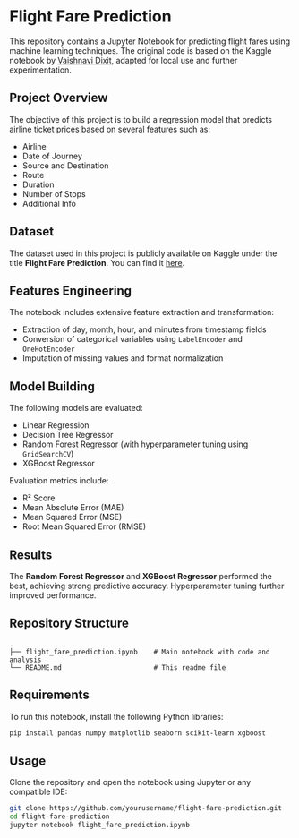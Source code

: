 # Flight Fare Prediction

This repository contains a Jupyter Notebook for predicting flight fares using machine learning techniques. The original code is based on the Kaggle notebook by [Vaishnavi Dixit](https://www.kaggle.com/code/vaishnavidixit12/flight-fare-prediction), adapted for local use and further experimentation.

## Project Overview

The objective of this project is to build a regression model that predicts airline ticket prices based on several features such as:
- Airline
- Date of Journey
- Source and Destination
- Route
- Duration
- Number of Stops
- Additional Info

## Dataset

The dataset used in this project is publicly available on Kaggle under the title **Flight Fare Prediction**. You can find it [here](https://www.kaggle.com/datasets/nikhilmittal/flight-fare-prediction-mh).

## Features Engineering

The notebook includes extensive feature extraction and transformation:
- Extraction of day, month, hour, and minutes from timestamp fields
- Conversion of categorical variables using `LabelEncoder` and `OneHotEncoder`
- Imputation of missing values and format normalization

## Model Building

The following models are evaluated:
- Linear Regression
- Decision Tree Regressor
- Random Forest Regressor (with hyperparameter tuning using `GridSearchCV`)
- XGBoost Regressor

Evaluation metrics include:
- R² Score
- Mean Absolute Error (MAE)
- Mean Squared Error (MSE)
- Root Mean Squared Error (RMSE)

## Results

The **Random Forest Regressor** and **XGBoost Regressor** performed the best, achieving strong predictive accuracy. Hyperparameter tuning further improved performance.

## Repository Structure

```
.
├── flight_fare_prediction.ipynb    # Main notebook with code and analysis
└── README.md                       # This readme file
```

## Requirements

To run this notebook, install the following Python libraries:

```bash
pip install pandas numpy matplotlib seaborn scikit-learn xgboost
```

## Usage

Clone the repository and open the notebook using Jupyter or any compatible IDE:

```bash
git clone https://github.com/yourusername/flight-fare-prediction.git
cd flight-fare-prediction
jupyter notebook flight_fare_prediction.ipynb
```

